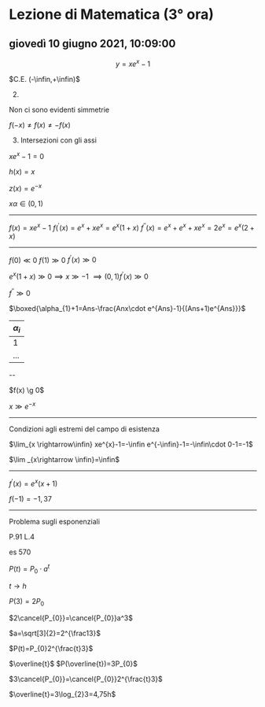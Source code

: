 #  Lezione di Matematica (3° ora)

## giovedì 10 giugno 2021, 10:09:00




$$
y=xe^x-1
$$


$C.E. (-\infin,+\infin)$

2)
Non ci sono evidenti simmetrie

$f(-x) \neq f(x) \neq -f(x)$

3) Intersezioni con gli assi

$xe^x-1=0$


$h(x)=x$

$z(x)=e^{-x}$


$x\alpha \in (0,1)$


---

$f(x)=xe^x-1$
$f(^{'}(x)=e^x+xe^x=e^x(1+x)$
$f^{''}(x)=e^x+e^x+xe^x=2e^x=e^x(2+x)$


---


$f(0) \ll0$
$f(1) \gg 0$
$f^{'}(x) \gg 0$


$e^x(1+x) \gg 0 \implies x \gg -1$
$\implies (0,1) f^{'}(x) \gg 0$

$f^{''} \gg 0$

$\boxed{\alpha_{1}+1=Ans-\frac{Anx\cdot e^{Ans}-1}{(Ans+1)e^{Ans}}}$

|$\alpha_{i}$|
|---|
|1|
|...|


--


$f(x) \g 0$

$x \gg e^{-x}$

---

Condizioni agli estremi del campo di esistenza


$\lim_{x \rightarrow\infin} xe^{x}-1=-\infin e^{-\infin}-1=-\infin\cdot 0-1=-1$


$\lim _{x\rightarrow \infin}=\infin$


---

$f^{'}(x)=e^x(x+1)$



$f(-1)=-1,37$


---


Problema sugli esponenziali

P.91 L.4

es 570

$P(t)=P_{0}\cdot a^t$

$t\rightarrow h$

$P(3)=2P_{0}$

$2\cancel{P_{0}}=\cancel{P_{0}}a^3$

$a=\sqrt[3]{2}=2^{\frac13}$

$P(t)=P_{0}2^{\frac{t}3}$

$\overline{t}$ $P(\overline{t})=3P_{0}$

$3\cancel{P_{0}}=\cancel{P_{0}}2^{\frac{t}3}$


$\overline{t}=3\log_{2}3=4,75h$
<!--stackedit_data:
eyJoaXN0b3J5IjpbOTk5MDM4OTIwLDU5NjM0OTgxNiwtMzIwNz
MyMzA2LC0xOTIxOTMyMzI2LDE1ODE2ODI5NzMsLTE5MDM2OTgz
MDldfQ==
-->